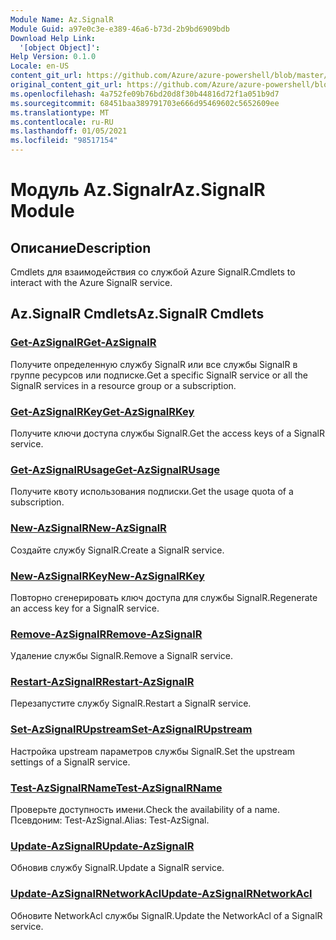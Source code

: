```yaml
---
Module Name: Az.SignalR
Module Guid: a97e0c3e-e389-46a6-b73d-2b9bd6909bdb
Download Help Link:
  '[object Object]': 
Help Version: 0.1.0
Locale: en-US
content_git_url: https://github.com/Azure/azure-powershell/blob/master/src/SignalR/SignalR/help/Az.SignalR.md
original_content_git_url: https://github.com/Azure/azure-powershell/blob/master/src/SignalR/SignalR/help/Az.SignalR.md
ms.openlocfilehash: 4a752fe09b76bd20d8f30b44816d72f1a051b9d7
ms.sourcegitcommit: 68451baa389791703e666d95469602c5652609ee
ms.translationtype: MT
ms.contentlocale: ru-RU
ms.lasthandoff: 01/05/2021
ms.locfileid: "98517154"
---
```

# <span data-ttu-id="102b6-101">Модуль Az.Signalr</span><span class="sxs-lookup"><span data-stu-id="102b6-101">Az.SignalR Module</span></span>
## <span data-ttu-id="102b6-102">Описание</span><span class="sxs-lookup"><span data-stu-id="102b6-102">Description</span></span>
<span data-ttu-id="102b6-103">Cmdlets для взаимодействия со службой Azure SignalR.</span><span class="sxs-lookup"><span data-stu-id="102b6-103">Cmdlets to interact with the Azure SignalR service.</span></span>

## <span data-ttu-id="102b6-104">Az.SignalR Cmdlets</span><span class="sxs-lookup"><span data-stu-id="102b6-104">Az.SignalR Cmdlets</span></span>
### [<span data-ttu-id="102b6-105">Get-AzSignalR</span><span class="sxs-lookup"><span data-stu-id="102b6-105">Get-AzSignalR</span></span>](Get-AzSignalR.md)
<span data-ttu-id="102b6-106">Получите определенную службу SignalR или все службы SignalR в группе ресурсов или подписке.</span><span class="sxs-lookup"><span data-stu-id="102b6-106">Get a specific SignalR service or all the SignalR services in a resource group or a subscription.</span></span>

### [<span data-ttu-id="102b6-107">Get-AzSignalRKey</span><span class="sxs-lookup"><span data-stu-id="102b6-107">Get-AzSignalRKey</span></span>](Get-AzSignalRKey.md)
<span data-ttu-id="102b6-108">Получите ключи доступа службы SignalR.</span><span class="sxs-lookup"><span data-stu-id="102b6-108">Get the access keys of a SignalR service.</span></span>

### [<span data-ttu-id="102b6-109">Get-AzSignalRUsage</span><span class="sxs-lookup"><span data-stu-id="102b6-109">Get-AzSignalRUsage</span></span>](Get-AzSignalRUsage.md)
<span data-ttu-id="102b6-110">Получите квоту использования подписки.</span><span class="sxs-lookup"><span data-stu-id="102b6-110">Get the usage quota of a subscription.</span></span>

### [<span data-ttu-id="102b6-111">New-AzSignalR</span><span class="sxs-lookup"><span data-stu-id="102b6-111">New-AzSignalR</span></span>](New-AzSignalR.md)
<span data-ttu-id="102b6-112">Создайте службу SignalR.</span><span class="sxs-lookup"><span data-stu-id="102b6-112">Create a SignalR service.</span></span>

### [<span data-ttu-id="102b6-113">New-AzSignalRKey</span><span class="sxs-lookup"><span data-stu-id="102b6-113">New-AzSignalRKey</span></span>](New-AzSignalRKey.md)
<span data-ttu-id="102b6-114">Повторно сгенерировать ключ доступа для службы SignalR.</span><span class="sxs-lookup"><span data-stu-id="102b6-114">Regenerate an access key for a SignalR service.</span></span>

### [<span data-ttu-id="102b6-115">Remove-AzSignalR</span><span class="sxs-lookup"><span data-stu-id="102b6-115">Remove-AzSignalR</span></span>](Remove-AzSignalR.md)
<span data-ttu-id="102b6-116">Удаление службы SignalR.</span><span class="sxs-lookup"><span data-stu-id="102b6-116">Remove a SignalR service.</span></span>

### [<span data-ttu-id="102b6-117">Restart-AzSignalR</span><span class="sxs-lookup"><span data-stu-id="102b6-117">Restart-AzSignalR</span></span>](Restart-AzSignalR.md)
<span data-ttu-id="102b6-118">Перезапустите службу SignalR.</span><span class="sxs-lookup"><span data-stu-id="102b6-118">Restart a SignalR service.</span></span>

### [<span data-ttu-id="102b6-119">Set-AzSignalRUpstream</span><span class="sxs-lookup"><span data-stu-id="102b6-119">Set-AzSignalRUpstream</span></span>](Set-AzSignalRUpstream.md)
<span data-ttu-id="102b6-120">Настройка upstream параметров службы SignalR.</span><span class="sxs-lookup"><span data-stu-id="102b6-120">Set the upstream settings of a SignalR service.</span></span>

### [<span data-ttu-id="102b6-121">Test-AzSignalRName</span><span class="sxs-lookup"><span data-stu-id="102b6-121">Test-AzSignalRName</span></span>](Test-AzSignalRName.md)
<span data-ttu-id="102b6-122">Проверьте доступность имени.</span><span class="sxs-lookup"><span data-stu-id="102b6-122">Check the availability of a name.</span></span> <span data-ttu-id="102b6-123">Псевдоним: Test-AzSignal.</span><span class="sxs-lookup"><span data-stu-id="102b6-123">Alias: Test-AzSignal.</span></span>

### [<span data-ttu-id="102b6-124">Update-AzSignalR</span><span class="sxs-lookup"><span data-stu-id="102b6-124">Update-AzSignalR</span></span>](Update-AzSignalR.md)
<span data-ttu-id="102b6-125">Обновив службу SignalR.</span><span class="sxs-lookup"><span data-stu-id="102b6-125">Update a SignalR service.</span></span>

### [<span data-ttu-id="102b6-126">Update-AzSignalRNetworkAcl</span><span class="sxs-lookup"><span data-stu-id="102b6-126">Update-AzSignalRNetworkAcl</span></span>](Update-AzSignalRNetworkAcl.md)
<span data-ttu-id="102b6-127">Обновите NetworkAcl службы SignalR.</span><span class="sxs-lookup"><span data-stu-id="102b6-127">Update the NetworkAcl of a SignalR service.</span></span>


